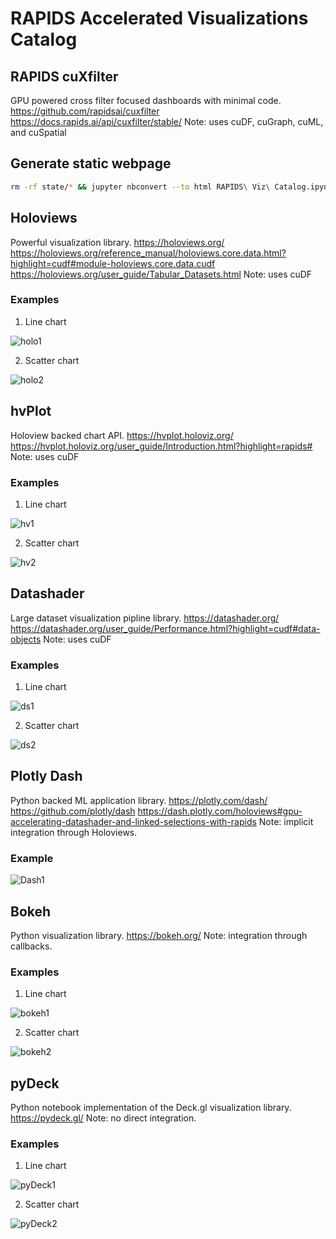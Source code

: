 # RAPIDS Accelerated Visualizations Catalog

## RAPIDS cuXfilter
GPU powered cross filter focused dashboards with minimal code.
https://github.com/rapidsai/cuxfilter
https://docs.rapids.ai/api/cuxfilter/stable/
Note: uses cuDF, cuGraph, cuML, and cuSpatial

## Generate static webpage

```bash
rm -rf state/* && jupyter nbconvert --to html RAPIDS\ Viz\ Catalog.ipynb --execute --output index.html
```
## Holoviews
Powerful visualization library.
https://holoviews.org/
https://holoviews.org/reference_manual/holoviews.core.data.html?highlight=cudf#module-holoviews.core.data.cudf
https://holoviews.org/user_guide/Tabular_Datasets.html
Note: uses cuDF

### Examples

1) Line chart

![holo1](https://user-images.githubusercontent.com/35873124/189231780-25ab8fc9-40ff-4c68-a2e1-e16fd7d065d2.png)

2) Scatter chart

![holo2](https://user-images.githubusercontent.com/35873124/189231812-82c11d31-efd7-4600-b6ce-3424f3801978.png)

## hvPlot
Holoview backed chart API.
https://hvplot.holoviz.org/
https://hvplot.holoviz.org/user_guide/Introduction.html?highlight=rapids#
Note: uses cuDF

### Examples

1) Line chart

![hv1](https://user-images.githubusercontent.com/35873124/189232010-268448d6-728e-4064-bd69-53af8d55d840.png)

2) Scatter chart

![hv2](https://user-images.githubusercontent.com/35873124/189232024-cde570fe-8178-42cb-996a-c25146af2cb1.png)


## Datashader
Large dataset visualization pipline library.
https://datashader.org/
https://datashader.org/user_guide/Performance.html?highlight=cudf#data-objects 
Note: uses cuDF

### Examples

1) Line chart

![ds1](https://user-images.githubusercontent.com/35873124/189232047-b4896cbd-3520-449a-a438-fa9b5c9af7b4.png)

2) Scatter chart

![ds2](https://user-images.githubusercontent.com/35873124/189232059-29e7ba3b-aaeb-4634-8bbd-d617e7f9146c.png)

## Plotly Dash
Python backed ML application library.
https://plotly.com/dash/
https://github.com/plotly/dash
https://dash.plotly.com/holoviews#gpu-accelerating-datashader-and-linked-selections-with-rapids 
Note: implicit integration through Holoviews. 

### Example
![Dash1](https://user-images.githubusercontent.com/35873124/189232087-b5045320-9e90-4b07-b30f-40ca5091e195.png)

## Bokeh
Python visualization library.
https://bokeh.org/
Note: integration through callbacks.

### Examples
1) Line chart

![bokeh1](https://user-images.githubusercontent.com/35873124/189232113-21886601-e264-48a0-998d-165a1facc769.png)

2) Scatter chart

![bokeh2](https://user-images.githubusercontent.com/35873124/189232453-6820f840-0daf-4b56-828b-5e09900df349.png)

## pyDeck
Python notebook implementation of the Deck.gl visualization library.
https://pydeck.gl/
Note: no direct integration.

### Examples

1) Line chart

![pyDeck1](https://user-images.githubusercontent.com/35873124/189232147-709a3643-a430-484b-82a8-47a83d39f302.png)

2) Scatter chart

![pyDeck2](https://user-images.githubusercontent.com/35873124/189232166-7ee01da4-2f82-43f6-9e95-fdd36d4d6e88.png)
